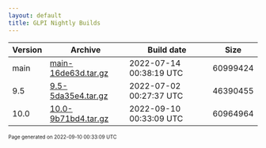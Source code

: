 ```yaml
---
layout: default
title: GLPI Nightly Builds
---
```


Version|Archive|Build date|Size
---|---|---|---
main|[main-16de63d.tar.gz](main-16de63d.tar.gz)|2022-07-14 00:38:19 UTC|60999424
9.5|[9.5-5da35e4.tar.gz](9.5-5da35e4.tar.gz)|2022-07-02 00:27:37 UTC|46390455
10.0|[10.0-9b71bd4.tar.gz](10.0-9b71bd4.tar.gz)|2022-09-10 00:33:09 UTC|60964964

<font size="1">Page generated on 2022-09-10 00:33:09 UTC</font>
